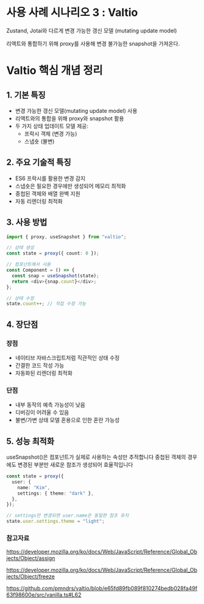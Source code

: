 # 사용 사례 시나리오 3 : Valtio

Zustand, Jotai와 다르게 변경 가능한 갱신 모델 (mutating update model)

리액트와 통합하기 위해 proxy를 사용해 변경 불가능한 snapshot을 가져온다.

# Valtio 핵심 개념 정리

## 1. 기본 특징

- 변경 가능한 갱신 모델(mutating update model) 사용
- 리액트와의 통합을 위해 proxy와 snapshot 활용
- 두 가지 상태 업데이트 모델 제공:
  - 프락시 객체 (변경 가능)
  - 스냅숏 (불변)

## 2. 주요 기술적 특징

- ES6 프락시를 활용한 변경 감지
- 스냅숏은 필요한 경우에만 생성되어 메모리 최적화
- 중첩된 객체와 배열 완벽 지원
- 자동 리렌더링 최적화

## 3. 사용 방법

```typescript
import { proxy, useSnapshot } from "valtio";

// 상태 생성
const state = proxy({ count: 0 });

// 컴포넌트에서 사용
const Component = () => {
  const snap = useSnapshot(state);
  return <div>{snap.count}</div>;
};

// 상태 수정
state.count++; // 직접 수정 가능
```

## 4. 장단점

### 장점

- 네이티브 자바스크립트처럼 직관적인 상태 수정
- 간결한 코드 작성 가능
- 자동화된 리렌더링 최적화

### 단점

- 내부 동작의 예측 가능성이 낮음
- 디버깅이 어려울 수 있음
- 불변/가변 상태 모델 혼용으로 인한 혼란 가능성

## 5. 성능 최적화

useSnapshot()은 컴포넌트가 실제로 사용하는 속성만 추적합니다
중첩된 객체의 경우에도 변경된 부분만 새로운 참조가 생성되어 효율적입니다

```typescript
const state = proxy({
  user: {
    name: "Kim",
    settings: { theme: "dark" },
  },
});

// settings만 변경되면 user.name은 동일한 참조 유지
state.user.settings.theme = "light";
```

### 참고자료

https://developer.mozilla.org/ko/docs/Web/JavaScript/Reference/Global_Objects/Object/assign

https://developer.mozilla.org/ko/docs/Web/JavaScript/Reference/Global_Objects/Object/freeze

https://github.com/pmndrs/valtio/blob/e65fd89fb089f810274bedb028fa49f63f98600e/src/vanilla.ts#L62
